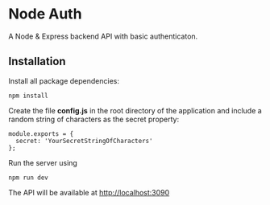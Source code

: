 # Node Auth

A Node & Express backend API with basic authenticaton.

## Installation

Install all package dependencies:

```
npm install
```

Create the file **config.js** in the root directory of the application and include a random string of characters as the secret property:

```
module.exports = {
  secret: 'YourSecretStringOfCharacters'
};
```

Run the server using

```
npm run dev
```

The API will be available at <http://localhost:3090>
